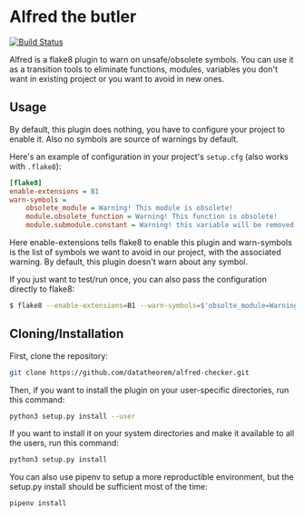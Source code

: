 Alfred the butler
=================

[![Build Status](https://travis-ci.org/datatheorem/flake8-alfred.svg?branch=master)](https://travis-ci.org/datatheorem/flake8-alfred)

Alfred is a flake8 plugin to warn on unsafe/obsolete symbols. You can use it as
a transition tools to eliminate functions, modules, variables you don't want in
existing project or you want to avoid in new ones.

Usage
-----

By default, this plugin does nothing, you have to configure your project to
enable it. Also no symbols are source of warnings by default.

Here's an example of configuration in your project's `setup.cfg` (also works
with `.flake8`):

```ini
[flake8]
enable-extensions = B1
warn-symbols =
    obsolete_module = Warning! This module is obsolete!
    module.obsolete_function = Warning! This function is obsolete!
    module.submodule.constant = Warning! this variable will be removed!
```

Here enable-extensions tells flake8 to enable this plugin and warn-symbols is
the list of symbols we want to avoid in our project, with the associated
warning. By default, this plugin doesn't warn about any symbol.

If you just want to test/run once, you can also pass the configuration directly
to flake8:

```bash
$ flake8 --enable-extensions=B1 --warn-symbols=$'obsolte_module=Warning!\nmodule.obsolete_function=Warning!'
```

Cloning/Installation
--------------------

First, clone the repository:

```bash
git clone https://github.com/datatheorem/alfred-checker.git
```

Then, if you want to install the plugin on your user-specific directories, run
this command:

```bash
python3 setup.py install --user
```

If you want to install it on your system directories and make it available to
all the users, run this command:

```bash
python3 setup.py install
```

You can also use pipenv to setup a more reproductible environment, but the
setup.py install should be sufficient most of the time:

```bash
pipenv install
```
